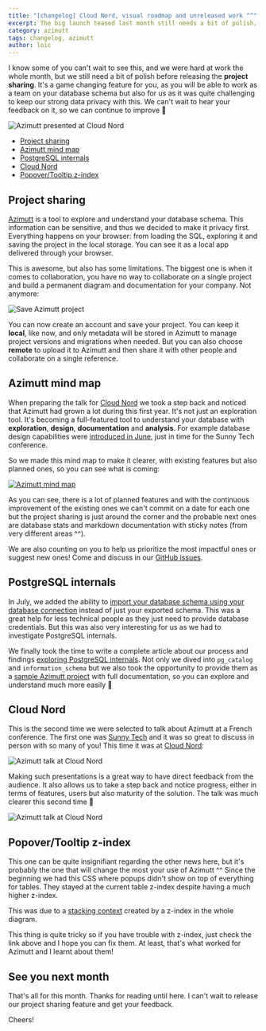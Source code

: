 ```yaml
---
title: "[changelog] Cloud Nord, visual roadmap and unreleased work ^^"
excerpt: The big launch teased last month still needs a bit of polish, but we can reveal more about it... You will be the first ones to discover and maybe use it! Hope it will please you <3
category: azimutt
tags: changelog, azimutt
author: loic
---
```


I know some of you can't wait to see this, and we were hard at work the whole month, but we still need a bit of polish before releasing the **project sharing**. It's a game changing feature for you, as you will be able to work as a team on your database schema but also for us as it was quite challenging to keep our strong data privacy with this. We can't wait to hear your feedback on it, so we can continue to improve 🚀

![Azimutt presented at Cloud Nord]({{base_link}}/cloud-nord.jpg)

- [Project sharing](#project-sharing)
- [Azimutt mind map](#azimutt-mind-map)
- [PostgreSQL internals](#postgresql-internals)
- [Cloud Nord](#cloud-nord)
- [Popover/Tooltip z-index](#popover-tooltip-z-index)

## Project sharing

[Azimutt]({{app_link}}) is a tool to explore and understand your database schema. This information can be sensitive, and thus we decided to make it privacy first. Everything happens on your browser: from loading the SQL, exploring it and saving the project in the local storage. You can see it as a local app delivered through your browser.

This is awesome, but also has some limitations. The biggest one is when it comes to collaboration, you have no way to collaborate on a single project and build a permanent diagram and documentation for your company. Not anymore:

![Save Azimutt project]({{base_link}}/save-project.png)

You can now create an account and save your project. You can keep it **local**, like now, and only metadata will be stored in Azimutt to manage project versions and migrations when needed. But you can also choose **remote** to upload it to Azimutt and then share it with other people and collaborate on a single reference.

## Azimutt mind map

When preparing the talk for [Cloud Nord](#cloud-nord) we took a step back and noticed that Azimutt had grown a lot during this first year. It's not just an exploration tool. It's becoming a full-featured tool to understand your database with **exploration**, **design**, **documentation** and **analysis**. For example database design capabilities were [introduced in June](./changelog-2022-06), just in time for the Sunny Tech conference.

So we made this mind map to make it clearer, with existing features but also planned ones, so you can see what is coming:

[![Azimutt mind map]({{base_link}}/azimutt-mind-map.png)](https://mm.tt/map/2434161843?t=N2yWZj1pc1)

As you can see, there is a lot of planned features and with the continuous improvement of the existing ones we can't commit on a date for each one but the project sharing is just around the corner and the probable next ones are database stats and markdown documentation with sticky notes (from very different areas ^^).

We are also counting on you to help us prioritize the most impactful ones or suggest new ones! Come and discuss in our [GitHub issues]({{issues_link}}).

## PostgreSQL internals

In July, we added the ability to [import your database schema using your database connection](./changelog-2022-07) instead of just your exported schema. This was a great help for less technical people as they just need to provide database credentials. But this was also very interesting for us as we had to investigate PostgreSQL internals.

We finally took the time to write a complete article about our process and findings [exploring PostgreSQL internals](./explore-postgresql-internals). Not only we dived into `pg_catalog` and `information_schema` but we also took the opportunity to provide them as a [sample Azimutt project](/new?sample=postgresql) with full documentation, so you can explore and understand much more easily 🎁

## Cloud Nord

This is the second time we were selected to talk about Azimutt at a French conference. The first one was [Sunny Tech](./changelog-2022-06#sunny-tech) and it was so great to discuss in person with so many of you! This time it was at [Cloud Nord](https://www.cloudnord.fr): 

![Azimutt talk at Cloud Nord]({{base_link}}/cloud-nord-2.jpg)

Making such presentations is a great way to have direct feedback from the audience. It also allows us to take a step back and notice progress, either in terms of features, users but also maturity of the solution. The talk was much clearer this second time 🎉

![Azimutt talk at Cloud Nord]({{base_link}}/cloud-nord-3.jpg)

## Popover/Tooltip z-index

This one can be quite insignifiant regarding the other news here, but it's probably the one that will change the most your use of Azimutt ^^ Since the
beginning we had this CSS where popups didn't show on top of everything for tables. They stayed at the current table z-index despite having a much higher z-index.

This was due to a [stacking context](https://developer.mozilla.org/en-US/docs/Web/CSS/CSS_Positioning/Understanding_z_index/The_stacking_context) created by a z-index in the whole diagram.

This thing is quite tricky so if you have trouble with z-index, just check the link above and I hope you can fix them. At least, that's what worked for Azimutt and I learnt about them!

## See you next month

That's all for this month. Thanks for reading until here. I can't wait to release our project sharing feature and get your feedback.

Cheers!
